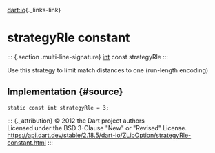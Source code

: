[dart:io](../../dart-io/dart-io-library){._links-link}

strategyRle constant
====================

::: {.section .multi-line-signature}
[int](../../dart-core/int-class) const strategyRle
:::

Use this strategy to limit match distances to one (run-length encoding)

Implementation {#source}
--------------

``` {.language-dart data-language="dart"}
static const int strategyRle = 3;
```

::: {._attribution}
© 2012 the Dart project authors\
Licensed under the BSD 3-Clause \"New\" or \"Revised\" License.\
<https://api.dart.dev/stable/2.18.5/dart-io/ZLibOption/strategyRle-constant.html>
:::
